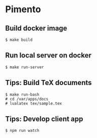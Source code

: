 # Pimento

## Build docker image
```
$ make build
```

## Run local server on docker
```
$ make run-server
```

## Tips: Build TeX documents
```
$ make run-bash
# cd /var/apps/docs
# lualatex tex/sample.tex
```

## Tips: Develop client app
```
$ npm run watch
```
